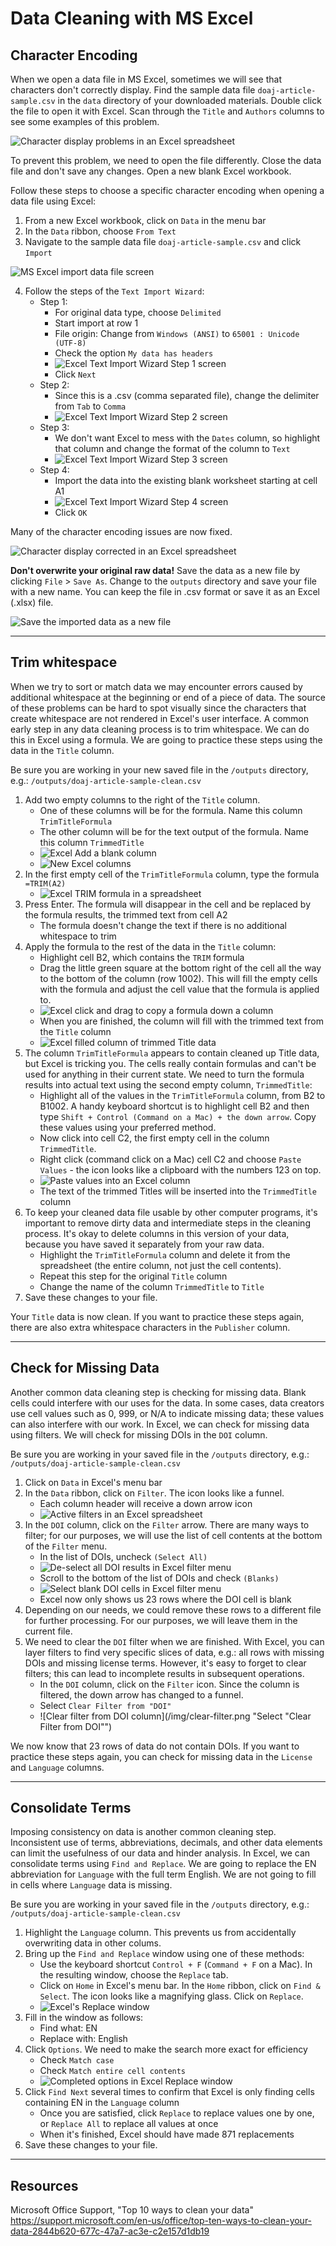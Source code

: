 # Data Cleaning with MS Excel

## Character Encoding

When we open a data file in MS Excel, sometimes we will see that characters don't correctly display. Find the sample data file `doaj-article-sample.csv` in the `data` directory of your downloaded materials. Double click the file to open it with Excel. Scan through the `Title` and `Authors` columns to see some examples of this problem.

![Character display problems in an Excel spreadsheet](/img/encoding-errors.PNG "Example encoding errors")

To prevent this problem, we need to open the file differently. Close the data file and don't save any changes. Open a new blank Excel workbook.

Follow these steps to choose a specific character encoding when opening a data file using Excel:
1. From a new Excel workbook, click on `Data` in the menu bar
2. In the `Data` ribbon, choose `From Text`
3. Navigate to the sample data file `doaj-article-sample.csv` and click `Import`

![MS Excel import data file screen](/img/choose-file.PNG "Import a file into Excel")

4. Follow the steps of the `Text Import Wizard`:
   - Step 1:
     - For original data type, choose `Delimited`
	 - Start import at row 1
	 - File origin: Change from `Windows (ANSI)` to `65001 : Unicode (UTF-8)`
	 - Check the option `My data has headers`
	 - ![Excel Text Import Wizard Step 1 screen](/img/text-import-1.PNG "Import data step 1")
	 - Click `Next`
   - Step 2:
     - Since this is a .csv (comma separated file), change the delimiter from `Tab` to `Comma`
	 - ![Excel Text Import Wizard Step 2 screen](/img/text-import-2.PNG "Import data step 2")
   - Step 3:
     - We don't want Excel to mess with the `Dates` column, so highlight that column and change the format of the column to `Text`
	 - ![Excel Text Import Wizard Step 3 screen](/img/text-import-3-date-text.PNG "Import data step 3")
   - Step 4:
     - Import the data into the existing blank worksheet starting at cell A1
	 - ![Excel Text Import Wizard Step 4 screen](/img/text-import-4.PNG "Import data step 4")
	 - Click `OK`

Many of the character encoding issues are now fixed.

![Character display corrected in an Excel spreadsheet](/img/encoding-fixed.PNG "Example encoding repairs")

**Don't overwrite your original raw data!** Save the data as a new file by clicking `File` > `Save As`. Change to the `outputs` directory and save your file with a new name. You can keep the file in .csv format or save it as an Excel (.xlsx) file.

![Save the imported data as a new file](/img/save-new-file.PNG "Save imported data to a new file")

---

## Trim whitespace

When we try to sort or match data we may encounter errors caused by additional whitespace at the beginning or end of a piece of data. The source of these problems can be hard to spot visually since the characters that create whitespace are not rendered in Excel's user interface. A common early step in any data cleaning process is to trim whitespace. We can do this in Excel using a formula. We are going to practice these steps using the data in the `Title` column.

Be sure you are working in your new saved file in the `/outputs` directory, e.g.: `/outputs/doaj-article-sample-clean.csv`

1. Add two empty columns to the right of the `Title` column.
   - One of these columns will be for the formula. Name this column `TrimTitleFormula`
   - The other column will be for the text output of the formula. Name this column `TrimmedTitle`
   - ![Excel Add a blank column](/img/add-column.png "Add a new column in Excel")
   - ![New Excel columns](/img/new-columns.PNG "Two new Excel columns")
2. In the first empty cell of the `TrimTitleFormula` column, type the formula `=TRIM(A2)`
   - ![Excel TRIM formula in a spreadsheet](/img/trim-formula.PNG "Enter the TRIM formula in cell B2")
3. Press Enter. The formula will disappear in the cell and be replaced by the formula results, the trimmed text from cell A2
   - The formula doesn't change the text if there is no additional whitespace to trim
4. Apply the formula to the rest of the data in the `Title` column:
   - Highlight cell B2, which contains the `TRIM` formula 
   - Drag the little green square at the bottom right of the cell all the way to the bottom of the column (row 1002). This will fill the empty cells with the formula and adjust the cell value that the formula is applied to.
   - ![Excel click and drag to copy a formula down a column](/img/drag-trim.png "Drag down cell B2 to copy the formula")
   - When you are finished, the column will fill with the trimmed text from the `Title` column
   - ![Excel filled column of trimmed Title data](/img/filled-title.PNG "Formula applied to all Title cells")
5. The column `TrimTitleFormula` appears to contain cleaned up Title data, but Excel is tricking you. The cells really contain formulas and can't be used for anything in their current state. We need to turn the formula results into actual text using the second empty column, `TrimmedTitle`:
   - Highlight all of the values in the `TrimTitleFormula` column, from B2 to B1002. A handy keyboard shortcut is to highlight cell B2 and then type `Shift + Control (Command on a Mac) + the down arrow`. Copy these values using your preferred method.
   - Now click into cell C2, the first empty cell in the column `TrimmedTitle`.
   - Right click (command click on a Mac) cell C2 and choose `Paste Values` - the icon looks like a clipboard with the numbers 123 on top.
   - ![Paste values into an Excel column](/img/paste-values.png "Paste values into an Excel column")
   - The text of the trimmed Titles will be inserted into the `TrimmedTitle` column
6. To keep your cleaned data file usable by other computer programs, it's important to remove dirty data and intermediate steps in the cleaning process. It's okay to delete columns in this version of your data, because you have saved it separately from your raw data.
   - Highlight the `TrimTitleFormula` column and delete it from the spreadsheet (the entire column, not just the cell contents).
   - Repeat this step for the original `Title` column
   - Change the name of the column `TrimmedTitle` to `Title`
7. Save these changes to your file.
   
Your `Title` data is now clean. If you want to practice these steps again, there are also extra whitespace characters in the `Publisher` column.

---

## Check for Missing Data

Another common data cleaning step is checking for missing data. Blank cells could interfere with our uses for the data. In some cases, data creators use cell values such as 0, 999, or N/A to indicate missing data; these values can also interfere with our work. In Excel, we can check for missing data using filters. We will check for missing DOIs in the `DOI` column.

Be sure you are working in your saved file in the `/outputs` directory, e.g.: `/outputs/doaj-article-sample-clean.csv`

1. Click on `Data` in Excel's menu bar
2. In the `Data` ribbon, click on `Filter`. The icon looks like a funnel.
   - Each column header will receive a down arrow icon
   - ![Active filters in an Excel spreadsheet](/img/filter.png "Activate filters for an Excel spreadsheet")
3. In the `DOI` column, click on the `Filter` arrow. There are many ways to filter; for our purposes, we will use the list of cell contents at the bottom of the `Filter` menu.
   - In the list of DOIs, uncheck `(Select All)`
   - ![De-select all DOI results in Excel filter menu](/img/filter-doi-1.png "Uncheck (Select All)")
   - Scroll to the bottom of the list of DOIs and check `(Blanks)`
   - ![Select blank DOI cells in Excel filter menu](/img/filter-doi-2.png "Check (Blanks)")
   - Excel now only shows us 23 rows where the DOI cell is blank 
4. Depending on our needs, we could remove these rows to a different file for further processing. For our purposes, we will leave them in the current file.
5. We need to clear the `DOI` filter when we are finished. With Excel, you can layer filters to find very specific slices of data, e.g.: all rows with missing DOIs and missing license terms. However, it's easy to forget to clear filters; this can lead to incomplete results in subsequent operations.
   - In the `DOI` column, click on the `Filter` icon. Since the column is filtered, the down arrow has changed to a funnel.
   - Select `Clear Filter from "DOI"`
   - ![Clear filter from DOI column](/img/clear-filter.png "Select "Clear Filter from DOI"")
   
We now know that 23 rows of data do not contain DOIs. If you want to practice these steps again, you can check for missing data in the `License` and `Language` columns.

---

## Consolidate Terms

Imposing consistency on data is another common cleaning step. Inconsistent use of terms, abbreviations, decimals, and other data elements can limit the usefulness of our data and hinder analysis. In Excel, we can consolidate terms using `Find and Replace`. We are going to replace the EN abbreviation for `Language` with the full term English. We are not going to fill in cells where `Language` data is missing.

Be sure you are working in your saved file in the `/outputs` directory, e.g.: `/outputs/doaj-article-sample-clean.csv`

1. Highlight the `Language` column. This prevents us from accidentally overwriting data in other colums.
2. Bring up the `Find and Replace` window using one of these methods:
   - Use the keyboard shortcut `Control + F` (`Command + F` on a Mac). In the resulting window, choose the `Replace` tab.
   - Click on `Home` in Excel's menu bar. In the `Home` ribbon, click on `Find & Select`. The icon looks like a magnifying glass. Click on `Replace`.
   - ![Excel's Replace window](/img/replace.png "Replace window")
3. Fill in the window as follows:
   - Find what: EN
   - Replace with: English
4. Click `Options`. We need to make the search more exact for efficiency
   - Check `Match case`
   - Check `Match entire cell contents`
   - ![Completed options in Excel Replace window](/img/replace-options.png "Complete options for data matching")
5. Click `Find Next` several times to confirm that Excel is only finding cells containing EN in the `Language` column
   - Once you are satisfied, click `Replace` to replace values one by one, or `Replace All` to replace all values at once
   - When it's finished, Excel should have made 871 replacements
6. Save these changes to your file.

---

## Resources

Microsoft Office Support, "Top 10 ways to clean your data" https://support.microsoft.com/en-us/office/top-ten-ways-to-clean-your-data-2844b620-677c-47a7-ac3e-c2e157d1db19